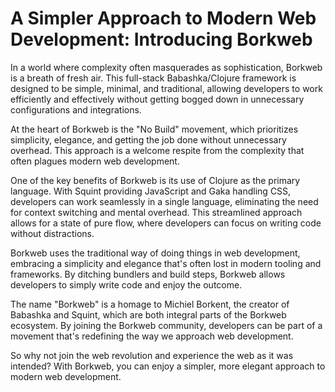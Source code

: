 # A Simpler Approach to Modern Web Development: Introducing Borkweb

In a world where complexity often masquerades as sophistication, Borkweb is a breath of fresh air. This full-stack Babashka/Clojure framework is designed to be simple, minimal, and traditional, allowing developers to work efficiently and effectively without getting bogged down in unnecessary configurations and integrations.

At the heart of Borkweb is the "No Build" movement, which prioritizes simplicity, elegance, and getting the job done without unnecessary overhead. This approach is a welcome respite from the complexity that often plagues modern web development.

One of the key benefits of Borkweb is its use of Clojure as the primary language. With Squint providing JavaScript and Gaka handling CSS, developers can work seamlessly in a single language, eliminating the need for context switching and mental overhead. This streamlined approach allows for a state of pure flow, where developers can focus on writing code without distractions.

Borkweb uses the traditional way of doing things in web development, embracing a simplicity and elegance that's often lost in modern tooling and frameworks. By ditching bundlers and build steps, Borkweb allows developers to simply write code and enjoy the outcome.

The name "Borkweb" is a homage to Michiel Borkent, the creator of Babashka and Squint, which are both integral parts of the Borkweb ecosystem. By joining the Borkweb community, developers can be part of a movement that's redefining the way we approach web development.

So why not join the web revolution and experience the web as it was intended? With Borkweb, you can enjoy a simpler, more elegant approach to modern web development.

